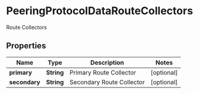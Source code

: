 

# PeeringProtocolDataRouteCollectors

Route Collectors

## Properties

| Name | Type | Description | Notes |
|------------ | ------------- | ------------- | -------------|
|**primary** | **String** | Primary Route Collector |  [optional] |
|**secondary** | **String** | Secondary Route Collector |  [optional] |



